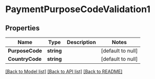 # PaymentPurposeCodeValidation1

## Properties
Name | Type | Description | Notes
------------ | ------------- | ------------- | -------------
**PurposeCode** | **string** |  | [default to null]
**CountryCode** | **string** |  | [default to null]

[[Back to Model list]](../README.md#documentation-for-models) [[Back to API list]](../README.md#documentation-for-api-endpoints) [[Back to README]](../README.md)

